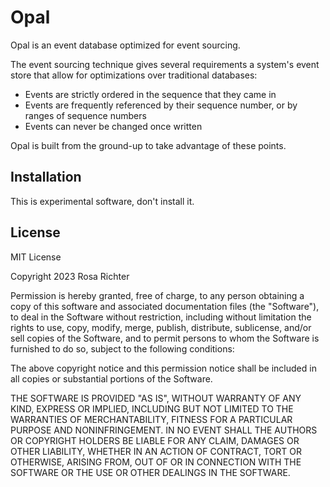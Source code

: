 # Opal

Opal is an event database optimized for event sourcing.

The event sourcing technique gives several requirements a system's event store
that allow for optimizations over traditional databases:

- Events are strictly ordered in the sequence that they came in
- Events are frequently referenced by their sequence number, or by ranges of sequence numbers
- Events can never be changed once written

Opal is built from the ground-up to take advantage of these points.

## Installation

This is experimental software, don't install it.

## License

MIT License

Copyright 2023 Rosa Richter

Permission is hereby granted, free of charge, to any person obtaining a copy of
this software and associated documentation files (the "Software"), to deal in
the Software without restriction, including without limitation the rights to
use, copy, modify, merge, publish, distribute, sublicense, and/or sell copies
of the Software, and to permit persons to whom the Software is furnished to do
so, subject to the following conditions:

The above copyright notice and this permission notice shall be included in all
copies or substantial portions of the Software.

THE SOFTWARE IS PROVIDED "AS IS", WITHOUT WARRANTY OF ANY KIND, EXPRESS OR
IMPLIED, INCLUDING BUT NOT LIMITED TO THE WARRANTIES OF MERCHANTABILITY,
FITNESS FOR A PARTICULAR PURPOSE AND NONINFRINGEMENT. IN NO EVENT SHALL THE
AUTHORS OR COPYRIGHT HOLDERS BE LIABLE FOR ANY CLAIM, DAMAGES OR OTHER
LIABILITY, WHETHER IN AN ACTION OF CONTRACT, TORT OR OTHERWISE, ARISING FROM,
OUT OF OR IN CONNECTION WITH THE SOFTWARE OR THE USE OR OTHER DEALINGS IN THE
SOFTWARE.
